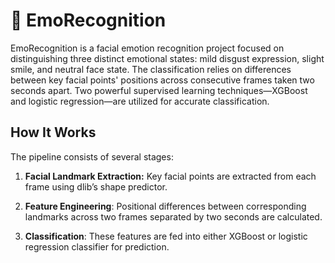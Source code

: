 # 🌚 EmoRecognition

EmoRecognition is a facial emotion recognition project focused on distinguishing three distinct emotional states: mild disgust expression, slight smile, and neutral face state. The classification relies on differences between key facial points' positions across consecutive frames taken two seconds apart. Two powerful supervised learning techniques—XGBoost and logistic regression—are utilized for accurate classification.

## How It Works

The pipeline consists of several stages:

1. **Facial Landmark Extraction:** Key facial points are extracted from each frame using dlib’s shape predictor.

2. **Feature Engineering**: Positional differences between corresponding landmarks across two frames separated by two seconds are calculated.

3. **Classification**: These features are fed into either XGBoost or logistic regression classifier for prediction.